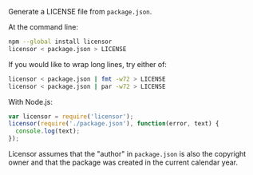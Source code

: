 Generate a LICENSE file from `package.json`.

At the command line:

```bash
npm --global install licensor
licensor < package.json > LICENSE
```

If you would like to wrap long lines, try either of:

```bash
licensor < package.json | fmt -w72 > LICENSE
licensor < package.json | par -w72 > LICENSE
```

With Node.js:

```js
var licensor = require('licensor');
licensor(require('./package.json'), function(error, text) {
  console.log(text);
});
```

Licensor assumes that the "author" in `package.json` is also the copyright owner and that the package was created in the current calendar year.
